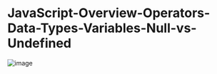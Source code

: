 # JavaScript-Overview-Operators-Data-Types-Variables-Null-vs-Undefined

![image](https://github.com/user-attachments/assets/2d36d848-e1e0-442e-9e15-d983cb2cb9f9)

**<script src="myScript.js"></script>**
